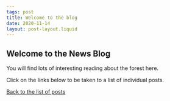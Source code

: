 ```yaml
---
tags: post
title: Welcome to the blog
date: 2020-11-14
layout: post-layout.liquid
---
```


## Welcome to the News Blog

You will find lots of interesting reading about the forest here. 

Click on the links below to be taken to a list of individual posts.

[Back to the list of posts](/postlist)